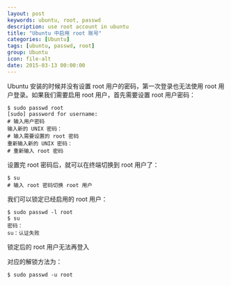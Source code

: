 ```yaml
---
layout: post
keywords: ubuntu, root, passwd
description: use root account in ubuntu
title: "Ubuntu 中启用 root 账号"
categories: [Ubuntu]
tags: [ubuntu, passwd, root]
group: Ubuntu
icon: file-alt
date: 2015-03-13 00:00:00
---
```


Ubuntu 安装的时候并没有设置 root 用户的密码，第一次登录也无法使用 root 用户登录。如果我们需要启用 root 用户，首先需要设置 root 用户密码：

    $ sudo passwd root
    [sudo] password for username:
    # 输入用户密码
    输入新的 UNIX 密码：
    # 输入需要设置的 root 密码
    重新输入新的 UNIX 密码：
    # 重新输入 root 密码

<!--excerpt-->

设置完 root 密码后，就可以在终端切换到 root 用户了：

    $ su
    # 输入 root 密码切换 root 用户

我们可以锁定已经启用的 root 用户：

    $ sudo passwd -l root
    $ su
    密码：
    su：认证失败

锁定后的 root 用户无法再登入

对应的解锁方法为：

    $ sudo passwd -u root
